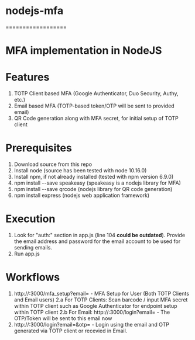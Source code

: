 # nodejs-mfa
==================

MFA implementation in NodeJS
==================

Features
=========
1. TOTP Client based MFA (Google Authenticator, Duo Security, Authy, etc.)
2. Email based MFA (TOTP-based token/OTP will be sent to provided email)
3. QR Code generation along with MFA secret, for initial setup of TOTP client

Prerequisites
=============
1. Download source from this repo
2. Install node (source has been tested with node 10.16.0)
3. Install npm, if not already installed (tested with npm version 6.9.0)
4. npm install --save speakeasy (speakeasy is a nodejs library for MFA)
5. npm install --save qrcode    (nodejs library for QR code generation)
6. npm install express (nodejs web application framework)

Execution
=========
1. Look for "auth:" section in app.js (line 104 **could be outdated**). Provide the email address and password for the email account to be used for sending emails. 
2. Run app.js

Workflows
=========
1.  http://<ip>:3000/mfa_setup?email=<yourEmail>  - MFA Setup for User (Both TOTP Clients and Email users)
2.a For TOTP Clients:  Scan barcode / input MFA secret within TOTP client such as Google Authenticator for endpoint setup within TOTP client
2.b For Email: http://<ip>:3000/login?email=<yourEmail>  - The OTP/Token will be sent to this email now
3.  http://<ip>:3000/login?email=<yourEmail>&otp=<generatedOTP>  - Login using the email and OTP generated via TOTP client or  recevied in Email.
